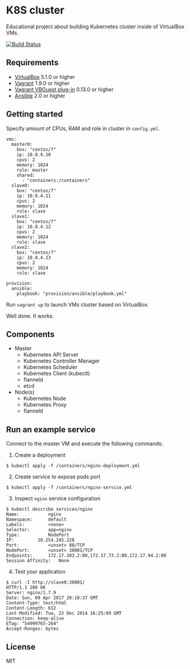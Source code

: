 # K8S cluster

Educational project about building Kubernetes cluster inside of VirtualBox VMs.

[![Build Status](https://travis-ci.org/gongled/kubernetes-cluster.svg?branch=master)](https://travis-ci.org/gongled/kubernetes-cluster)

## Requirements

- [VirtualBox](https://www.virtualbox.org/wiki/Downloads) 5.1.0 or higher
- [Vagrant](https://www.vagrantup.com/downloads.html) 1.9.0 or higher
- [Vagrant VBGuest plug-in](https://github.com/dotless-de/vagrant-vbguest) 0.13.0 or higher
- [Ansible](https://docs.ansible.com/ansible/intro_installation.html#installation) 2.0 or higher

## Getting started

Specify amount of CPUs, RAM and role in cluster in `config.yml`.

```
vms:
  master0:
    box: "centos/7"
    ip: 10.0.4.10
    cpus: 2
    memory: 1024
    role: master
    shared:
      - "containers:/containers"
  slave0:
    box: "centos/7"
    ip: 10.0.4.11
    cpus: 2
    memory: 1024
    role: slave
  slave1:
    box: "centos/7"
    ip: 10.0.4.12
    cpus: 2
    memory: 1024
    role: slave
  slave2:
    box: "centos/7"
    ip: 10.0.4.13
    cpus: 2
    memory: 1024
    role: slave

provision:
  ansible:
    playbook: "provision/ansible/playbook.yml"
```

Run `vagrant up` to launch VMs cluster based on VirtualBox.

Well done. It works.

## Components

- Master
  - Kubernetes API Server
  - Kubernetes Controller Manager
  - Kubernetes Scheduler
  - Kubernetes Client (kubectl) 
  - flanneld
  - etcd
- Node(s) 
  - Kubernetes Node
  - Kubernetes Proxy
  - flanneld

## Run an example service

Connect to the master VM and execute the following commands:

1. Create a deployment

```
$ kubectl apply -f /containers/nginx-deployment.yml
```

2. Create service to expose pods port

```
$ kubectl apply -f /containers/nginx-service.yml
```

3. Inspect `nginx` service configuration

```
$ kubectl describe services/nginx
Name:			nginx
Namespace:		default
Labels:			<none>
Selector:		app=nginx
Type:			NodePort
IP:			10.254.245.228
Port:			<unset>	80/TCP
NodePort:		<unset>	30001/TCP
Endpoints:		172.17.103.2:80,172.17.73.2:80,172.17.94.2:80
Session Affinity:	None
```

4. Test your application

```
$ curl -I http://slave0:30001/
HTTP/1.1 200 OK
Server: nginx/1.7.9
Date: Sun, 09 Apr 2017 20:18:37 GMT
Content-Type: text/html
Content-Length: 612
Last-Modified: Tue, 23 Dec 2014 16:25:09 GMT
Connection: keep-alive
ETag: "54999765-264"
Accept-Ranges: bytes
```

## License

MIT
